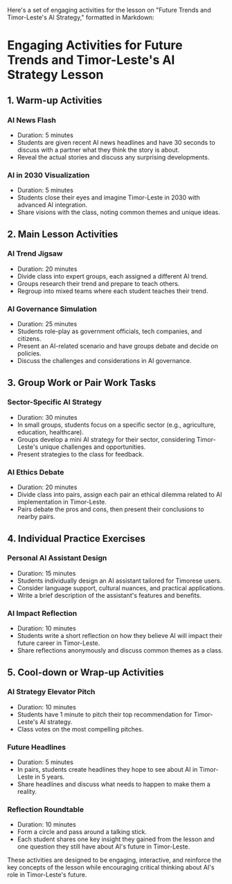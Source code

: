 Here's a set of engaging activities for the lesson on "Future Trends and Timor-Leste's AI Strategy," formatted in Markdown:

# Engaging Activities for Future Trends and Timor-Leste's AI Strategy Lesson

## 1. Warm-up Activities

### AI News Flash
- Duration: 5 minutes
- Students are given recent AI news headlines and have 30 seconds to discuss with a partner what they think the story is about.
- Reveal the actual stories and discuss any surprising developments.

### AI in 2030 Visualization
- Duration: 5 minutes
- Students close their eyes and imagine Timor-Leste in 2030 with advanced AI integration.
- Share visions with the class, noting common themes and unique ideas.

## 2. Main Lesson Activities

### AI Trend Jigsaw
- Duration: 20 minutes
- Divide class into expert groups, each assigned a different AI trend.
- Groups research their trend and prepare to teach others.
- Regroup into mixed teams where each student teaches their trend.

### AI Governance Simulation
- Duration: 25 minutes
- Students role-play as government officials, tech companies, and citizens.
- Present an AI-related scenario and have groups debate and decide on policies.
- Discuss the challenges and considerations in AI governance.

## 3. Group Work or Pair Work Tasks

### Sector-Specific AI Strategy
- Duration: 30 minutes
- In small groups, students focus on a specific sector (e.g., agriculture, education, healthcare).
- Groups develop a mini AI strategy for their sector, considering Timor-Leste's unique challenges and opportunities.
- Present strategies to the class for feedback.

### AI Ethics Debate
- Duration: 20 minutes
- Divide class into pairs, assign each pair an ethical dilemma related to AI implementation in Timor-Leste.
- Pairs debate the pros and cons, then present their conclusions to nearby pairs.

## 4. Individual Practice Exercises

### Personal AI Assistant Design
- Duration: 15 minutes
- Students individually design an AI assistant tailored for Timorese users.
- Consider language support, cultural nuances, and practical applications.
- Write a brief description of the assistant's features and benefits.

### AI Impact Reflection
- Duration: 10 minutes
- Students write a short reflection on how they believe AI will impact their future career in Timor-Leste.
- Share reflections anonymously and discuss common themes as a class.

## 5. Cool-down or Wrap-up Activities

### AI Strategy Elevator Pitch
- Duration: 10 minutes
- Students have 1 minute to pitch their top recommendation for Timor-Leste's AI strategy.
- Class votes on the most compelling pitches.

### Future Headlines
- Duration: 5 minutes
- In pairs, students create headlines they hope to see about AI in Timor-Leste in 5 years.
- Share headlines and discuss what needs to happen to make them a reality.

### Reflection Roundtable
- Duration: 10 minutes
- Form a circle and pass around a talking stick.
- Each student shares one key insight they gained from the lesson and one question they still have about AI's future in Timor-Leste.

These activities are designed to be engaging, interactive, and reinforce the key concepts of the lesson while encouraging critical thinking about AI's role in Timor-Leste's future.
